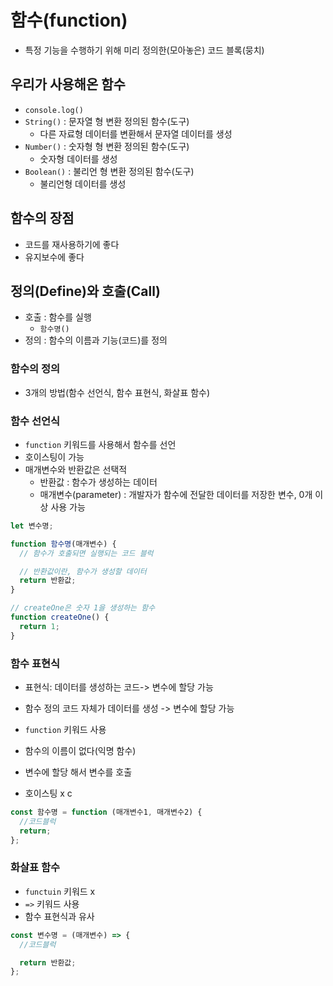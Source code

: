 # 함수(function)

- 특정 기능을 수행하기 위해 미리 정의한(모아놓은) 코드 블록(뭉치)

## 우리가 사용해온 함수

- `console.log()`
- `String()` : 문자열 형 변환 정의된 함수(도구)
  - 다른 자료형 데이터를 변환해서 문자열 데이터를 생성
- `Number()` : 숫자형 형 변환 정의된 함수(도구)
  - 숫자형 데이터를 생성
- `Boolean()` : 불리언 형 변환 정의된 함수(도구)
  - 불리언형 데이터를 생성

## 함수의 장점

- 코드를 재사용하기에 좋다
- 유지보수에 좋다

## 정의(Define)와 호출(Call)

- 호출 : 함수를 실행
  - `함수명()`
- 정의 : 함수의 이름과 기능(코드)를 정의

### 함수의 정의

- 3개의 방법(함수 선언식, 함수 표현식, 화살표 함수)

### 함수 선언식

- `function` 키워드를 사용해서 함수를 선언
- 호이스팅이 가능
- 매개변수와 반환값은 선택적
  - 반환값 : 함수가 생성하는 데이터
  - 매개변수(parameter) : 개발자가 함수에 전달한 데이터를 저장한 변수, 0개 이상 사용 가능

```jsx
let 변수명;

function 함수명(매개변수) {
  // 함수가 호출되면 실행되는 코드 블럭

  // 반환값이란, 함수가 생성할 데이터
  return 반환값;
}

// createOne은 숫자 1을 생성하는 함수
function createOne() {
  return 1;
}
```

### 함수 표현식

- 표현식: 데이터를 생성하는 코드-> 변수에 할당 가능
- 함수 정의 코드 자체가 데이터를 생성 -> 변수에 할당 가능

- `function` 키워드 사용
- 함수의 이름이 없다(익명 함수)
- 변수에 할당 해서 변수를 호출
- 호이스팅 x
  c

```jsx
const 함수명 = function (매개변수1, 매개변수2) {
  //코드블럭
  return;
};
```

### 화살표 함수

- `functuin` 키워드 x
- `=>` 키워드 사용
- 함수 표현식과 유사

```jsx
const 변수명 = (매개변수) => {
  //코드블럭

  return 반환값;
};
```
